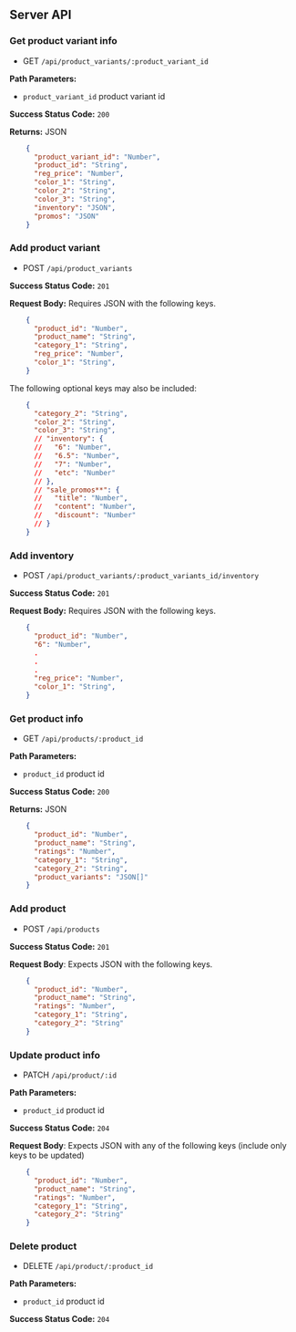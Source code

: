 ## Server API

### Get product variant info
  * GET `/api/product_variants/:product_variant_id`

**Path Parameters:**
  * `product_variant_id` product variant id

**Success Status Code:** `200`

**Returns:** JSON

```json
    {
      "product_variant_id": "Number",
      "product_id": "String",
      "reg_price": "Number",
      "color_1": "String",
      "color_2": "String",
      "color_3": "String",
      "inventory": "JSON",
      "promos": "JSON"
    }
```

### Add product variant
  * POST `/api/product_variants`

**Success Status Code:** `201`

**Request Body:**
Requires JSON with the following keys.

```json
    {
      "product_id": "Number",
      "product_name": "String",
      "category_1": "String",
      "reg_price": "Number",
      "color_1": "String",
    }
```

The following optional keys may also be included:

```json
    {
      "category_2": "String",
      "color_2": "String",
      "color_3": "String",
      // "inventory": {
      //   "6": "Number",
      //   "6.5": "Number",
      //   "7": "Number",
      //   "etc": "Number"
      // },
      // "sale_promos**": {
      //   "title": "Number",
      //   "content": "Number",
      //   "discount": "Number"
      // }
    }
```
<!-- The inventory key expects a JSON object with shoe sizes and inventory as keys -->

### Add inventory
  * POST `/api/product_variants/:product_variants_id/inventory`

**Success Status Code:** `201`

**Request Body:**
Requires JSON with the following keys.

```json
    {
      "product_id": "Number",
      "6": "Number",
      .
      .
      .
      "reg_price": "Number",
      "color_1": "String",
    }
```

### Get product info
  * GET `/api/products/:product_id`

**Path Parameters:**
  * `product_id` product id

**Success Status Code:** `200`

**Returns:** JSON

```json
    {
      "product_id": "Number",
      "product_name": "String",
      "ratings": "Number",
      "category_1": "String",
      "category_2": "String",
      "product_variants": "JSON[]"
    }
```

### Add product
  * POST `/api/products`

**Success Status Code:** `201`

**Request Body**: Expects JSON with the following keys.

```json
    {
      "product_id": "Number",
      "product_name": "String",
      "ratings": "Number",
      "category_1": "String",
      "category_2": "String"
    }
```


### Update product info
  * PATCH `/api/product/:id`

**Path Parameters:**
  * `product_id` product id

**Success Status Code:** `204`

**Request Body**: Expects JSON with any of the following keys (include only keys to be updated)

```json
    {
      "product_id": "Number",
      "product_name": "String",
      "ratings": "Number",
      "category_1": "String",
      "category_2": "String"
    }
```

### Delete product
  * DELETE `/api/product/:product_id`

**Path Parameters:**
  * `product_id` product id

**Success Status Code:** `204`

